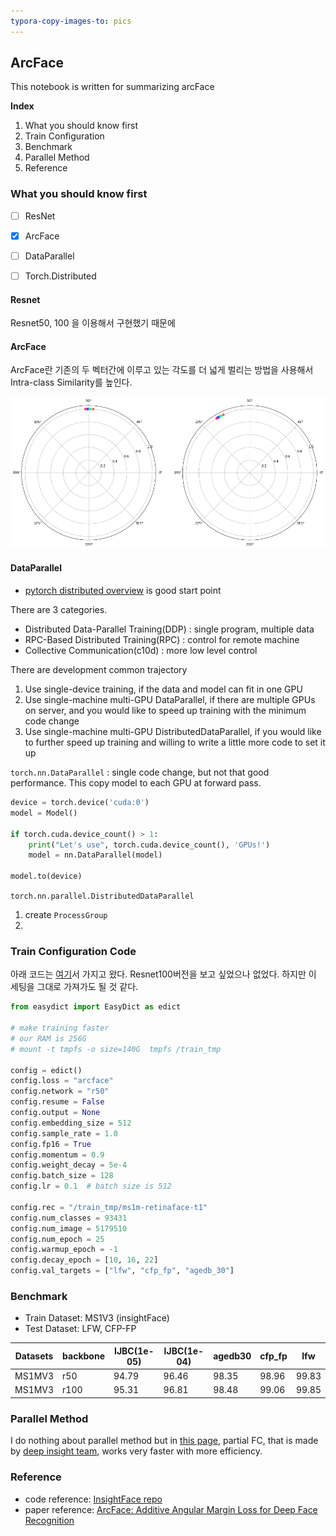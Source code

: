 ```yaml
---
typora-copy-images-to: pics
---
```


## ArcFace

This notebook is written for summarizing arcFace



**Index**

1. What you should know first
2. Train Configuration
3. Benchmark
4. Parallel Method
5. Reference



### What you should know first

- [ ] ResNet
- [x] ArcFace
- [ ] DataParallel
- [ ] Torch.Distributed



#### Resnet

Resnet50, 100 을 이용해서 구현했기 때문에 



#### ArcFace

ArcFace란 기존의 두 벡터간에 이루고 있는 각도를 더 넓게 벌리는 방법을 사용해서 Intra-class Similarity를 높인다.

![hi](pics/hi.png)



#### DataParallel

- [pytorch distributed overview](https://pytorch.org/tutorials/beginner/dist_overview.html) is good start point



There are 3 categories.

- Distributed Data-Parallel Training(DDP) : single program, multiple data
- RPC-Based Distributed Training(RPC) : control for remote machine
- Collective Communication(c10d) : more low level control



There are development common trajectory

1. Use single-device training, if the data and model can fit in one GPU
2. Use single-machine multi-GPU DataParallel, if there are multiple GPUs on server, and you would like to speed up training with the minimum code change
3. Use single-machine multi-GPU DistributedDataParallel, if you would like to further speed up training and willing to write a little more code to set it up



`torch.nn.DataParallel` : single code change, but not that good performance. This copy model to each GPU at forward pass.

```python
device = torch.device('cuda:0')
model = Model()

if torch.cuda.device_count() > 1:
	print("Let's use", torch.cuda.device_count(), 'GPUs!')
	model = nn.DataParallel(model)

model.to(device)
```



`torch.nn.parallel.DistributedDataParallel`

1. create `ProcessGroup` 
2. 







### Train Configuration Code

아래 코드는 [여기](https://github.com/deepinsight/insightface/blob/master/recognition/arcface_torch/configs/ms1mv3_r50.py)서 가지고 왔다. Resnet100버전을 보고 싶었으나 없었다. 하지만 이 세팅을 그대로 가져가도 될 것 같다.

```python
from easydict import EasyDict as edict

# make training faster
# our RAM is 256G
# mount -t tmpfs -o size=140G  tmpfs /train_tmp

config = edict()
config.loss = "arcface"
config.network = "r50"
config.resume = False
config.output = None
config.embedding_size = 512
config.sample_rate = 1.0
config.fp16 = True
config.momentum = 0.9
config.weight_decay = 5e-4
config.batch_size = 128
config.lr = 0.1  # batch size is 512

config.rec = "/train_tmp/ms1m-retinaface-t1"
config.num_classes = 93431
config.num_image = 5179510
config.num_epoch = 25
config.warmup_epoch = -1
config.decay_epoch = [10, 16, 22]
config.val_targets = ["lfw", "cfp_fp", "agedb_30"]
```



### Benchmark

- Train Dataset: MS1V3 (insightFace)
- Test Dataset: LFW, CFP-FP

| Datasets | backbone | IJBC(1e-05) | IJBC(1e-04) | agedb30 | cfp_fp | lfw   |
| -------- | -------- | ----------- | ----------- | ------- | ------ | ----- |
| MS1MV3   | r50      | 94.79       | 96.46       | 98.35   | 98.96  | 99.83 |
| MS1MV3   | r100     | 95.31       | 96.81       | 98.48   | 99.06  | 99.85 |



### Parallel Method

I do nothing about parallel method but in [this page](https://github.com/deepinsight/insightface/tree/master/recognition/arcface_torch#speed-benchmark), partial FC, that is made by [deep insight team](https://github.com/deepinsight), works very faster with more efficiency. 



### Reference

- code reference: [InsightFace repo](https://github.com/deepinsight/insightface/tree/master/recognition/arcface_torch)
- paper reference: [ArcFace: Additive Angular Margin Loss for Deep Face Recognition](https://arxiv.org/abs/1801.07698)







